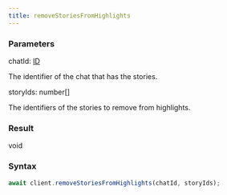 ```yaml
---
title: removeStoriesFromHighlights
---
```


### Parameters 

<div class="flex flex-col gap-3"><div><div class="font-mono"><span class="font-bold">chatId</span><span class="opacity-50">:</span> <a href="/types/id"  >ID</a></div><div class="pl-3"><div class="no-margin">

The identifier of the chat that has the stories.

</div></div></div><div><div class="font-mono"><span class="font-bold">storyIds</span><span class="opacity-50">:</span> <span>number</span><span class="opacity-50">[]</span></div><div class="pl-3"><div class="no-margin">

The identifiers of the stories to remove from highlights.

</div></div></div></div>

### Result 

<div class="font-mono"><span>void</span></div>

### Syntax

```ts
await client.removeStoriesFromHighlights(chatId, storyIds);
```



